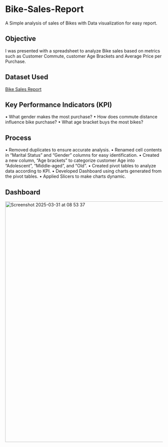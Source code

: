 # Bike-Sales-Report
A Simple analysis of sales of Bikes with Data visualization for easy report.

## Objective
I was presented with a spreadsheet to analyze Bike sales based on metrics such as Customer Commute, customer Age Brackets and Average Price per Purchase.

## Dataset Used
<a href=https://github.com/42trustokerezi/Bike-Sales-Report/blob/main/Bike%20Sales.xlsx>Bike Sales Report</a>

## Key Performance Indicators (KPI)
•	What gender makes the most purchase?
•	How does commute distance influence bike purchase?
•	What age bracket buys the most bikes?

## Process
•	Removed duplicates to ensure accurate analysis.
•	Renamed cell contents in “Marital Status” and “Gender” columns for easy identification.
•	Created a new column, “Age brackets” to categorize customer Age into “Adolescent”, “Middle-aged”, and “Old”.
•	Created pivot tables to analyze data according to KPI.
•	Developed Dashboard using charts generated from the pivot tables.
•	Applied Slicers to make charts dynamic.

## Dashboard
<img width="771" alt="Screenshot 2025-03-31 at 08 53 37" src="https://github.com/user-attachments/assets/98e2b838-88f5-418f-a09d-27cf855847cf" />



